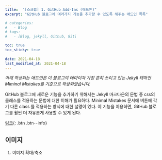 ```yaml
---
title:  "[스크랩] 1. GitHub Add-Ins (애드인)"
excerpt: "GitHub 블로그에 여러가지 기능을 추가할 수 있도록 해주는 애드인 목록"

# categories:
#   - Blog
# tags:
#   - [Blog, jekyll, Github, Git]

toc: true
toc_sticky: true
 
date: 2021-04-18
last_modified_at: 2021-04-18
---
```


_아래 작성되는 애드인은 이 블로그의 테마이자 가장 흔히 쓰이고 있는 Jekyll 테마인 Miminal Mistakes를 기준으로 작성되었습니다._  

GitHub 블로그에 새로운 기능을 추가하기 위해서는 Jekyll 마크다운의 문법 중 css의 클래스를 적용하는 문법에 대한 이해가 필요하다. Minimal Mistakes 문서에 버튼에 각기 다른 class 를 적용하는 방식에 대한 설명이 있다. 이 기능을 이용하면, GitHub 블로그를 훨씬 더 자유롭게 사용할 수 있게 된다.

[링크]("https://mmistakes.github.io/minimal-mistakes/markup/markup-html-tags-and-formatting/"){: .btn .btn--info}

## **이미지**  

1. 이미지 확대/축소